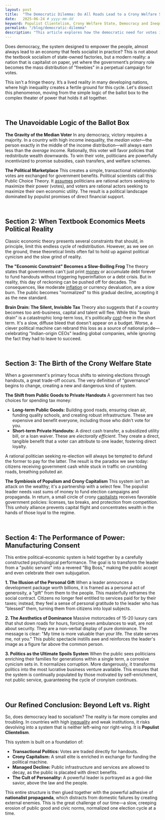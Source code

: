```yaml
---
layout: post
title:  "The Democratic Dilemma: Do All Roads Lead to a Crony Welfare State?"
date:   2025-06-24 # yyyy-mm-dd
keyword: Populist Clientelism, Crony Welfare State, Democracy and Inequality, Political Economy of India, Electoral Populism, Politics of Government Handouts, Brain Drain and Politics
permalink: "/blog/democratic-dilemma"
description: "This article explores how the democratic need for votes in highly unequal countries often bypasses true social welfare, instead creating a \"crony welfare state\" built on targeted handouts, the performance of power, and a managed decline of public good."
---
```


Does democracy, the system designed to empower the people, almost always lead to an economy that feels socialist in practice? This is not about the textbook socialism of state-owned factories, but a modern reality: a nation that is capitalist on paper, yet where the government’s primary role becomes the mass distribution of "freebies" in a perpetual campaign for votes.

This isn't a fringe theory. It’s a lived reality in many developing nations, where high inequality creates a fertile ground for this cycle. Let's dissect this phenomenon, moving from the simple logic of the ballot box to the complex theater of power that holds it all together.

<br/>

## The Unavoidable Logic of the Ballot Box

**The Gravity of the Median Voter**
In any democracy, victory requires a majority. In a country with high income inequality, the *median voter*—the person exactly in the middle of the income distribution—will always earn less than the *average* income. Rationally, this voter will favor policies that redistribute wealth downwards. To win their vote, politicians are powerfully incentivized to promise subsidies, cash transfers, and welfare schemes.

**The Political Marketplace**
This creates a simple, transactional relationship: votes are exchanged for government benefits. Political scientists call this Public Choice Theory. It <a href="https://prashantkikani.com/blog/challenge-assumptions" target="_blank">assumes</a> politicians are rational actors seeking to maximize their power (votes), and voters are rational actors seeking to maximize their own economic utility. The result is a political landscape dominated by populist promises of direct financial support.

<br/>

## Section 2: When Textbook Economics Meets Political Reality

Classic economic theory presents several constraints that should, in principle, limit this endless cycle of redistribution. However, as we see on the ground, these theoretical limits often fail to hold up against political cynicism and the slow grind of reality.

**The "Economic Constraint" Becomes a Slow-Boiling Frog**
The theory states that governments can't just print <a href="https://prashantkikani.com/blog/money" target="_blank">money</a> or accumulate debt forever to fund handouts without triggering hyperinflation or a debt crisis. But in reality, this day of reckoning can be pushed off for decades. The consequences, like moderate <a href="https://prashantkikani.com/blog/inflation" target="_blank">inflation</a> or currency devaluation, are a slow burn. The public becomes "normalized" to this gradual decline, accepting it as the new standard.

**Brain Drain: The Silent, Invisible Tax**
Theory also suggests that if a country becomes too anti-business, capital and talent will flee. While this "brain drain" is a catastrophic long-term loss, it's politically  <a href="https://prashantkikani.com/blog/opportunity-cost" target="_blank">cost</a>-free in the short term. It's a slow, diffuse bleed that doesn't appear on a budget. Worse, a clever political machine can rebrand this loss as a source of national pride—celebrating "Indian-origin CEOs" leading global companies, while ignoring the fact they had to leave to succeed.

<br/>

## Section 3: The Birth of the Crony Welfare State

When a government's primary focus shifts to winning elections through handouts, a great trade-off occurs. The very definition of "governance" begins to change, creating a new and dangerous kind of system.

**The Shift from Public Goods to Private Handouts**
A government has two choices for spending tax money:
*   **Long-term Public Goods:** Building good roads, ensuring clean air, funding quality schools, and creating robust infrastructure. These are expensive and benefit everyone, including those who didn't vote for you.
*   **Short-term Private Handouts:** A direct cash transfer, a subsidized utility bill, or a loan waiver. These are *electorally efficient*. They create a direct, tangible benefit that a voter can attribute to one leader, fostering direct loyalty.

A rational politician seeking re-election will always be tempted to defund the former to pay for the latter. The result is the paradox we see today: citizens receiving government cash while stuck in traffic on crumbling roads, breathing polluted air.

**The Symbiosis of Populism and Crony Capitalism**
This system isn't an attack on the wealthy; it's a partnership with a select few. The populist leader needs vast sums of money to fund election campaigns and propaganda. In return, a small circle of crony <a href="https://prashantkikani.com/blog/capitalism" target="_blank">capitalists</a> receives favorable government policies: licenses, tax breaks, and protection from competition. This unholy alliance prevents capital flight and concentrates wealth in the hands of those loyal to the regime.

<br/>

## Section 4: The Performance of Power: Manufacturing Consent

This entire political-economic system is held together by a carefully constructed psychological performance. The goal is to transform the leader from a "public servant" into a revered "Big Boss," making the public accept and even celebrate their own subjugation.

**1. The Illusion of the Personal Gift**
When a leader announces a development package worth billions, it is framed as a personal act of generosity, a "gift" from them to the people. This masterfully reframes the social contract. Citizens no longer feel entitled to services paid for by their taxes; instead, they feel a sense of personal gratitude to the leader who has "blessed" them, turning them from citizens into loyal subjects.

**2. The Aesthetics of Dominance**
Massive motorcades of 15-20 luxury cars that shut down roads for hours, forcing even ambulances to wait, are not about security. They are a non-verbal display of pure dominance. The message is clear: "My time is more valuable than your life. The state serves me, not you." This public spectacle instills awe and reinforces the leader's image as a figure far above the common person.

**3. Politics as the Ultimate Spoils System**
When the public sees politicians enriching their families for generations within a single term, a corrosive cynicism sets in. It normalizes corruption. More dangerously, it transforms politics into the most lucrative business venture available. This ensures that the system is continually populated by those motivated by self-enrichment, not public service, guaranteeing the cycle of cronyism continues.

<br/>

## Our Refined Conclusion: Beyond Left vs. Right

So, does democracy lead to socialism? The reality is far more complex and troubling. In countries with high <a href="https://prashantkikani.com/blog/freedom-vs-equality" target="_blank">inequality</a> and weak institutions, it risks devolving into a system that is neither left-wing nor right-wing. It is **Populist Clientelism**.

This system is built on a foundation of:
*   **Transactional Politics:** Votes are traded directly for handouts.
*   **Crony Capitalism:** A small elite is enriched in exchange for funding the political machine.
*   **Managed Decline:** Public infrastructure and services are allowed to decay, as the public is placated with direct benefits.
*   **The Cult of Personality:** A powerful leader is portrayed as a god-like savior, above the law and the people.

This entire structure is then glued together with the powerful adhesive of **nationalist propaganda**, which distracts from domestic failures by creating external enemies. This is the great challenge of our time—a slow, creeping erosion of public good and civic norms, normalized one election cycle at a time.